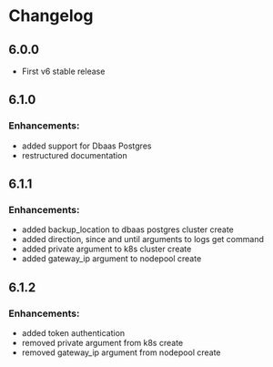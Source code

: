 # Changelog

## 6.0.0

* First v6 stable release

## 6.1.0

### Enhancements:

* added support for Dbaas Postgres
* restructured documentation

## 6.1.1

### Enhancements:

* added backup_location to dbaas postgres cluster create
* added direction, since and until arguments to logs get command
* added private argument to k8s cluster create
* added gateway_ip argument to nodepool create

## 6.1.2

### Enhancements:

* added token authentication
* removed private argument from k8s create
* removed gateway_ip argument from nodepool create
